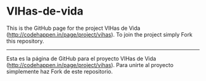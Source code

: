 VIHas-de-vida
=============


This is the GitHub page for the project VIHas de Vida (http://codehappen.in/page/project/vihas). To join the project simply Fork this repository.

---

Esta es la página de GitHub para el proyecto VIHas de Vida (http://codehappen.in/page/project/vihas). Para unirte al proyecto simplemente haz Fork de este repositorio.


